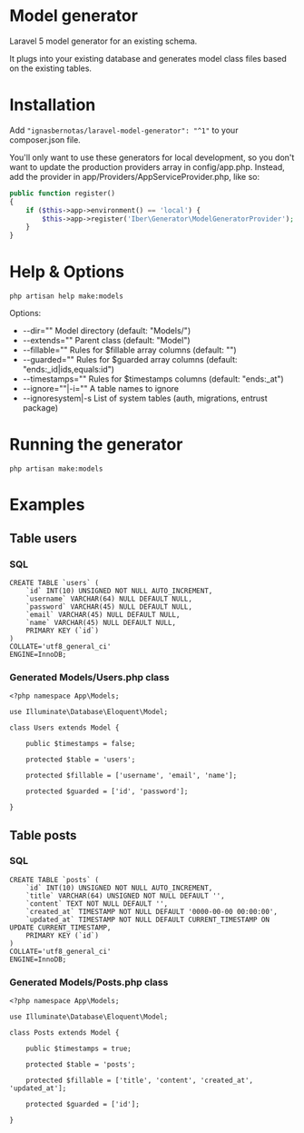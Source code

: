 # Model generator
Laravel 5 model generator for an existing schema. 

It plugs into your existing database and generates model class files based on the existing tables.

# Installation
Add ```"ignasbernotas/laravel-model-generator": "^1"``` to your composer.json file.

You'll only want to use these generators for local development, so you don't want to update the production providers array in config/app.php. Instead, add the provider in app/Providers/AppServiceProvider.php, like so:
```php
public function register()
{
    if ($this->app->environment() == 'local') {
        $this->app->register('Iber\Generator\ModelGeneratorProvider');
    }
}
```

# Help & Options
```php artisan help make:models```

Options:
 - --dir=""                 Model directory (default: "Models/")
 - --extends=""             Parent class (default: "Model")
 - --fillable=""            Rules for $fillable array columns (default: "")
 - --guarded=""             Rules for $guarded array columns (default: "ends:_id|ids,equals:id")
 - --timestamps=""          Rules for $timestamps columns (default: "ends:_at")
 - --ignore=""|-i=""        A table names to ignore
 - --ignoresystem|-s        List of system tables (auth, migrations, entrust package)

# Running the generator
```php artisan make:models```

# Examples

## Table users
### SQL
```
CREATE TABLE `users` (
	`id` INT(10) UNSIGNED NOT NULL AUTO_INCREMENT,
	`username` VARCHAR(64) NULL DEFAULT NULL,
	`password` VARCHAR(45) NULL DEFAULT NULL,
	`email` VARCHAR(45) NULL DEFAULT NULL,
	`name` VARCHAR(45) NULL DEFAULT NULL,
	PRIMARY KEY (`id`)
)
COLLATE='utf8_general_ci'
ENGINE=InnoDB;
```
### Generated Models/Users.php class
```
<?php namespace App\Models;

use Illuminate\Database\Eloquent\Model;

class Users extends Model {

    public $timestamps = false;

    protected $table = 'users';

    protected $fillable = ['username', 'email', 'name'];

    protected $guarded = ['id', 'password'];

}
```
## Table posts
### SQL
```
CREATE TABLE `posts` (
	`id` INT(10) UNSIGNED NOT NULL AUTO_INCREMENT,
	`title` VARCHAR(64) UNSIGNED NOT NULL DEFAULT '',
	`content` TEXT NOT NULL DEFAULT '',
	`created_at` TIMESTAMP NOT NULL DEFAULT '0000-00-00 00:00:00',
	`updated_at` TIMESTAMP NOT NULL DEFAULT CURRENT_TIMESTAMP ON UPDATE CURRENT_TIMESTAMP,
	PRIMARY KEY (`id`)
)
COLLATE='utf8_general_ci'
ENGINE=InnoDB;
```
### Generated Models/Posts.php class
```
<?php namespace App\Models;

use Illuminate\Database\Eloquent\Model;

class Posts extends Model {

    public $timestamps = true;

    protected $table = 'posts';

    protected $fillable = ['title', 'content', 'created_at', 'updated_at'];

    protected $guarded = ['id'];

}
```
